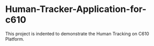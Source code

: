 # Human-Tracker-Application-for-c610
This project is indented to demonstrate the Human Tracking on C610 Platform.
